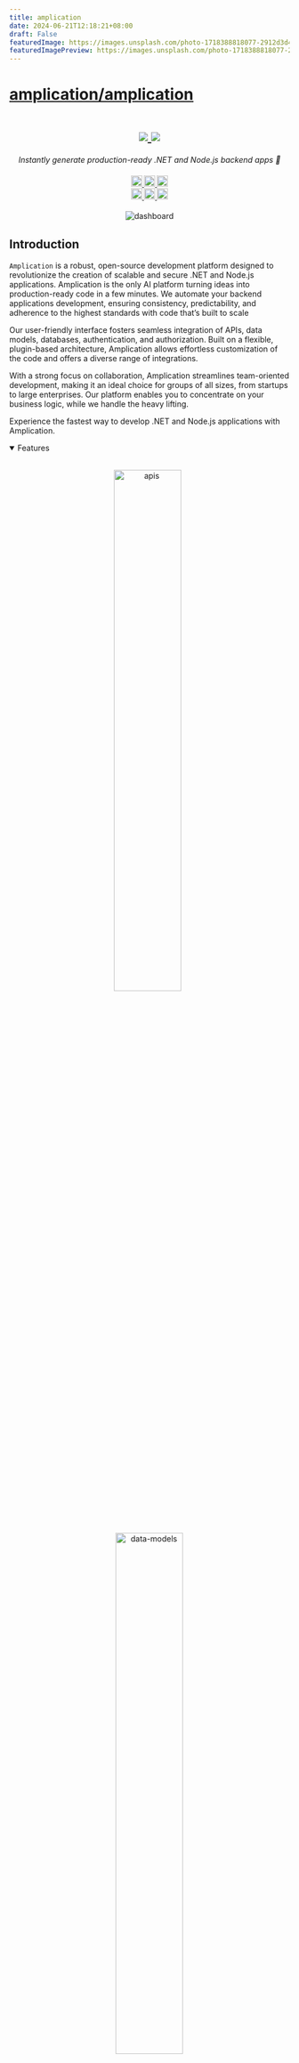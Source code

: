 ```yaml
---
title: amplication
date: 2024-06-21T12:18:21+08:00
draft: False
featuredImage: https://images.unsplash.com/photo-1718388818077-2912d3d4a0f3?ixid=M3w0NjAwMjJ8MHwxfHJhbmRvbXx8fHx8fHx8fDE3MTg5NDM0MTR8&ixlib=rb-4.0.3
featuredImagePreview: https://images.unsplash.com/photo-1718388818077-2912d3d4a0f3?ixid=M3w0NjAwMjJ8MHwxfHJhbmRvbXx8fHx8fHx8fDE3MTg5NDM0MTR8&ixlib=rb-4.0.3
---
```


# [amplication/amplication](https://github.com/amplication/amplication)

<h1 align="center">
    <a href="https://amplication.com/#gh-light-mode-only">
    <img src="./.github/assets/amplication-logo-light-mode.svg">
    </a>
    <a href="https://amplication.com/#gh-dark-mode-only">
    <img src="./.github/assets/amplication-logo-dark-mode.svg">
    </a>
</h1>

<p align="center">
  <i align="center">Instantly generate production-ready .NET and Node.js backend apps 🚀</i>
</p>

<h4 align="center">
  <a href="https://github.com/amplication/amplication/actions/workflows/ci.yml">
    <img src="https://img.shields.io/github/actions/workflow/status/amplication/amplication/ci.yml?branch=master&label=pipeline&style=flat-square" alt="continuous integration" style="height: 20px;">
  </a>
  <a href="https://github.com/amplication/amplication/graphs/contributors">
    <img src="https://img.shields.io/github/contributors-anon/amplication/amplication?color=yellow&style=flat-square" alt="contributors" style="height: 20px;">
  </a>
  <a href="https://opensource.org/licenses/Apache-2.0">
    <img src="https://img.shields.io/badge/apache%202.0-blue.svg?style=flat-square&label=license" alt="license" style="height: 20px;">
  </a>
  <br>
  <a href="https://amplication.com/discord">
    <img src="https://img.shields.io/badge/discord-7289da.svg?style=flat-square&logo=discord" alt="discord" style="height: 20px;">
  </a>
  <a href="https://twitter.com/amplication">
    <img src="https://img.shields.io/twitter/follow/amplication?style=social" alt="twitter" style="height: 20px;">
  </a>
  <a href="https://www.youtube.com/c/Amplicationcom">
    <img src="https://img.shields.io/badge/youtube-d95652.svg?style=flat-square&logo=youtube" alt="youtube" style="height: 20px;">
  </a>
</h4>



<p align="center">
    <img src="https://github.com/amplication/amplication/assets/149934977/80ed0d00-2f08-4bd8-92b1-1a347bb30ba6" alt="dashboard"/>
</p>


## Introduction

`Amplication` is a robust, open-source development platform designed to revolutionize the creation of scalable and secure .NET and Node.js applications. Amplication is the only AI platform turning ideas into production-ready code in a few minutes. We automate your backend applications development, ensuring consistency, predictability, and adherence to the highest standards with code that’s built to scale

Our user-friendly interface fosters seamless integration of APIs, data models, databases, authentication, and authorization. Built on a flexible, plugin-based architecture, Amplication allows effortless customization of the code and offers a diverse range of integrations.

With a strong focus on collaboration, Amplication streamlines team-oriented development, making it an ideal choice for groups of all sizes, from startups to large enterprises. Our platform enables you to concentrate on your business logic, while we handle the heavy lifting.

Experience the fastest way to develop .NET and Node.js applications with Amplication.

<details open>
<summary>
 Features
</summary> <br />

<p align="center">
    <img width="49%" src="https://github.com/amplication/amplication/assets/73097785/9908a54a-7d49-4dbb-8f5e-3e99b7cadf30.png" alt="apis"/>
&nbsp;
    <img width="49%" src="https://github.com/amplication/amplication/assets/73097785/ff406403-27f7-42b5-9569-d011432f16e5.png" alt="data-models"/>
</p>

<p align="center">
    <img width="49%" src="https://github.com/amplication/amplication/assets/73097785/62c8d533-8475-4290-abc8-c433c095e68a.png" alt="plugins"/>
&nbsp;
    <img width="49%" src="https://github.com/amplication/amplication/assets/73097785/9c67a354-a06f-47d1-a118-ab89b775bf91.png" alt="microservices"/>
</p> 
    
<p align="center">
    <img width="49%" src="https://github.com/amplication/amplication/assets/149934977/4daf03a4-0866-49c9-8dd6-a340f3465c73" alt="own-your-code"/>
&nbsp;
    <img width="49%" src="https://github.com/amplication/amplication/assets/73097785/1cca9721-b8d6-425b-a1a9-d10d3cdcc9b8.png" alt="customize-code"/>
</p>

</details>

## Usage 

To get started with Amplication, the hosted version of the product can be used. You can get started immediately at [app.amplication.com](https://app.amplication.com). After the login page, you will be guided through creating your first service. The [website](https://amplication.com) provides an overview of the application, additional information on the product and guides can be found in the [docs](https://docs.amplication.com).

<details>
<summary>
  Tutorials
</summary> <br />

- [To-do application using Amplication and Angular](https://docs.amplication.com/tutorials/angular-todos)
- [To-do application using Amplication and React](https://docs.amplication.com/tutorials/react-todos)
</details>

## Development

Alternatively, instead of using the hosted version of the product, Amplication can be run locally for code generation purposes or contributions - if so, please refer to our [contributing](#contributing_anchor) section.

<details open>
<summary>
Pre-requisites
</summary> <br />
To be able to start development on Amplication, make sure that you have the following prerequisites installed:

###

- Node.js
- Docker
- Git
</details>

<details open>
<summary>
Running Amplication
</summary> <br />

> **Note**
> It is also possible to start development with GitHub Codespaces, when navigating to `< > Code`, select `Codespaces` instead of `Local`. Click on either the `+`-sign or the `Create codespace on master`-button.

Amplication is using a monorepo architecture - powered by <a href="https://nx.dev">Nx Workspaces</a> - where multiple applications and libraries exist in a single repository. To setup a local development environment the following steps can be followed:

**BEFORE** you run the following steps make sure:
1. You have typescript installed locally on you machine ```npm install -g typescript```
2. You are using a supported node version (check `engines` `node` in the [package.json](./package.json))
3. You are using a supported npm version (check `engines` `npm` in the [package.json](./package.json))
4. You have `docker` installed and running on your machine


1. Clone the repository and install dependencies:
```shell
git clone https://github.com/amplication/amplication.git && cd amplication && npm install
```

2. Run the setup script, which takes care of installing dependencies, building packages, and setting up the workspace:
```shell
npm run setup:dev
```

3. Option 1: Running the required infrastructure - view infrastructure component logs


```shell
npm run docker:dev
```
3. Option 2: Running the required infrastructure - run the infrastructure components in background
```shell
npm run docker:dev -- -d
```

4. Apply database migrations
```shell
npm run db:migrate:deploy
```

5. To start developing, run one or more of the applications available under `serve:[application]` scripts of the package.json.

```shell
# running the server component
npm run serve:server

# running the client component
npm run serve:client

# running the data-service-generator component
npm run serve:dsg

# running the git-sync-manager component
npm run serve:git

# running the plugin-api component
npm run serve:plugins
```

> **Note**
> In order to run the Amplication client properly, both the client and server need to be started by the `npm run serve:[application]` command, as well as an additional component for development on a specific component.

The development environment should now be set up. Additional information on the different application components can be found under packages/`[application]`/README.md file. Happy hacking! 👾
</details>

## Resources

- **[Website](https://amplication.com)** overview of the product.
- **[Docs](https://docs.amplication.com)** for comprehensive documentation.
- **[Blog](https://amplication.com/blog)** for guides and technical comparisons.
- **[Discord](https://amplication.com/discord)** for support and discussions with the community and the team.
- **[GitHub](https://github.com/amplication/amplication)** for source code, project board, issues, and pull requests.
- **[Twitter](https://twitter.com/amplication)** for the latest updates on the product and published blogs.
- **[YouTube](https://www.youtube.com/c/Amplicationcom)** for guides and technical talks.

<a name="contributing_anchor"></a>
## Contributing

The majority of Amplication code is open-source. We are committed to a transparent development process and highly appreciate any contributions. Whether you are helping us fix bugs, proposing new features, improving our documentation or spreading the word - we would love to have you as a part of the Amplication community. Please refer to our [contribution guidelines](./CONTRIBUTING.md) and [code of conduct](./CODE_OF_CONDUCT.md).

- Bug Report: If you see an error message or encounter an issue while using Amplication, please create a [bug report](https://github.com/amplication/amplication/issues/new?assignees=&labels=type%3A+bug&template=bug.yaml&title=%F0%9F%90%9B+Bug+Report%3A+).

- Feature Request: If you have an idea or if there is a capability that is missing and would make development easier and more robust, please submit a [feature request](https://github.com/amplication/amplication/issues/new?assignees=&labels=type%3A+feature+request&template=feature.yml).

- Documentation Request: If you're reading the Amplication docs and feel like you're missing something, please submit a [documentation request](https://github.com/amplication/amplication/issues/new?assignees=&labels=type%3A+docs&template=documentation-request.yaml&title=%F0%9F%93%96+Documentation%3A+).

Not sure where to start? Join our discord and we will help you get started!

<a href="https://amplication.com/discord"><img src="https://amplication.com/images/discord_banner_purple.svg" /></a>

## Contributors

<!---
npx contributor-faces --exclude "*bot*" --limit 70 --repo "https://github.com/amplication/amplication"

change the height and width for each of the contributors from 80 to 50.
--->

[//]: contributor-faces
<a href="https://github.com/yuval-hazaz"><img src="https://avatars.githubusercontent.com/u/43705455?v=4" title="yuval-hazaz" width="50" height="50"></a>
<a href="https://github.com/iddan"><img src="https://avatars.githubusercontent.com/u/12671072?v=4" title="iddan" width="50" height="50"></a>
<a href="https://github.com/tupe12334"><img src="https://avatars.githubusercontent.com/u/61761153?v=4" title="tupe12334" width="50" height="50"></a>
<a href="https://github.com/abrl91"><img src="https://avatars.githubusercontent.com/u/39680385?v=4" title="abrl91" width="50" height="50"></a>
<a href="https://github.com/morhag90"><img src="https://avatars.githubusercontent.com/u/97830649?v=4" title="morhag90" width="50" height="50"></a>
<a href="https://github.com/arielweinberger"><img src="https://avatars.githubusercontent.com/u/4976416?v=4" title="arielweinberger" width="50" height="50"></a>
<a href="https://github.com/EugeneTseitlin"><img src="https://avatars.githubusercontent.com/u/6080188?v=4" title="EugeneTseitlin" width="50" height="50"></a>
<a href="https://github.com/mshidlov"><img src="https://avatars.githubusercontent.com/u/91742238?v=4" title="mshidlov" width="50" height="50"></a>
<a href="https://github.com/barshimi"><img src="https://avatars.githubusercontent.com/u/4712526?v=4" title="barshimi" width="50" height="50"></a>
<a href="https://github.com/overbit"><img src="https://avatars.githubusercontent.com/u/2861984?v=4" title="overbit" width="50" height="50"></a>
<a href="https://github.com/germanilia"><img src="https://avatars.githubusercontent.com/u/34738985?v=4" title="germanilia" width="50" height="50"></a>
<a href="https://github.com/shaharblanksela"><img src="https://avatars.githubusercontent.com/u/91251849?v=4" title="shaharblanksela" width="50" height="50"></a>
<a href="https://github.com/GalCegla"><img src="https://avatars.githubusercontent.com/u/62651890?v=4" title="GalCegla" width="50" height="50"></a>
<a href="https://github.com/belkind27"><img src="https://avatars.githubusercontent.com/u/71218434?v=4" title="belkind27" width="50" height="50"></a>
<a href="https://github.com/levivannoort"><img src="https://avatars.githubusercontent.com/u/73097785?v=4" title="levivannoort" width="50" height="50"></a>
<a href="https://github.com/jainpawan21"><img src="https://avatars.githubusercontent.com/u/39362422?v=4" title="jainpawan21" width="50" height="50"></a>
<a href="https://github.com/g-traub"><img src="https://avatars.githubusercontent.com/u/33841027?v=4" title="g-traub" width="50" height="50"></a>
<a href="https://github.com/lalit8347"><img src="https://avatars.githubusercontent.com/u/74647848?v=4" title="lalit8347" width="50" height="50"></a>
<a href="https://github.com/alonram"><img src="https://avatars.githubusercontent.com/u/40050499?v=4" title="alonram" width="50" height="50"></a>
<a href="https://github.com/muhsinkamil"><img src="https://avatars.githubusercontent.com/u/62111075?v=4" title="muhsinkamil" width="50" height="50"></a>
<a href="https://github.com/lokeswaran-aj"><img src="https://avatars.githubusercontent.com/u/74011196?v=4" title="lokeswaran-aj" width="50" height="50"></a>
<a href="https://github.com/meeroslava"><img src="https://avatars.githubusercontent.com/u/20791516?v=4" title="meeroslava" width="50" height="50"></a>
<a href="https://github.com/udanna"><img src="https://avatars.githubusercontent.com/u/8627181?v=4" title="udanna" width="50" height="50"></a>
<a href="https://github.com/CKanishka"><img src="https://avatars.githubusercontent.com/u/30779692?v=4" title="CKanishka" width="50" height="50"></a>
<a href="https://github.com/gitstart"><img src="https://avatars.githubusercontent.com/u/1501599?v=4" title="gitstart" width="50" height="50"></a>
<a href="https://github.com/almogbhl"><img src="https://avatars.githubusercontent.com/u/32982671?v=4" title="almogbhl" width="50" height="50"></a>
<a href="https://github.com/chaiwattsw"><img src="https://avatars.githubusercontent.com/u/30198386?v=4" title="chaiwattsw" width="50" height="50"></a>
<a href="https://github.com/astitva0011"><img src="https://avatars.githubusercontent.com/u/113434018?v=4" title="astitva0011" width="50" height="50"></a>
<a href="https://github.com/kalmanl"><img src="https://avatars.githubusercontent.com/u/9283404?v=4" title="kalmanl" width="50" height="50"></a>
<a href="https://github.com/akshay-bharadva"><img src="https://avatars.githubusercontent.com/u/52954931?v=4" title="akshay-bharadva" width="50" height="50"></a>
<a href="https://github.com/souravjain540"><img src="https://avatars.githubusercontent.com/u/53312820?v=4" title="souravjain540" width="50" height="50"></a>
<a href="https://github.com/MoFoGo"><img src="https://avatars.githubusercontent.com/u/96979533?v=4" title="MoFoGo" width="50" height="50"></a>
<a href="https://github.com/molaycule"><img src="https://avatars.githubusercontent.com/u/20028628?v=4" title="molaycule" width="50" height="50"></a>
<a href="https://github.com/theamanbhargava"><img src="https://avatars.githubusercontent.com/u/23207069?v=4" title="theamanbhargava" width="50" height="50"></a>
<a href="https://github.com/MichaelSolati"><img src="https://avatars.githubusercontent.com/u/11811422?v=4" title="MichaelSolati" width="50" height="50"></a>
<a href="https://github.com/b4s36t4"><img src="https://avatars.githubusercontent.com/u/59088937?v=4" title="b4s36t4" width="50" height="50"></a>
<a href="https://github.com/gabimoncha"><img src="https://avatars.githubusercontent.com/u/39256258?v=4" title="gabimoncha" width="50" height="50"></a>
<a href="https://github.com/ShabanaNaik"><img src="https://avatars.githubusercontent.com/u/76608039?v=4" title="ShabanaNaik" width="50" height="50"></a>
<a href="https://github.com/Spid3rrr"><img src="https://avatars.githubusercontent.com/u/38404399?v=4" title="Spid3rrr" width="50" height="50"></a>
<a href="https://github.com/mulygottlieb"><img src="https://avatars.githubusercontent.com/u/1912933?v=4" title="mulygottlieb" width="50" height="50"></a>
<a href="https://github.com/TheLearneer"><img src="https://avatars.githubusercontent.com/u/23402178?v=4" title="TheLearneer" width="50" height="50"></a>
<a href="https://github.com/wiseaidev"><img src="https://avatars.githubusercontent.com/u/62179149?v=4" title="wiseaidev" width="50" height="50"></a>
<a href="https://github.com/VoidCupboard"><img src="https://avatars.githubusercontent.com/u/82395440?v=4" title="VoidCupboard" width="50" height="50"></a>
<a href="https://github.com/kabhamo"><img src="https://avatars.githubusercontent.com/u/74118584?v=4" title="kabhamo" width="50" height="50"></a>
<a href="https://github.com/michizhou"><img src="https://avatars.githubusercontent.com/u/33012425?v=4" title="michizhou" width="50" height="50"></a>
<a href="https://github.com/Himanxu1"><img src="https://avatars.githubusercontent.com/u/80101755?v=4" title="Himanxu1" width="50" height="50"></a>
<a href="https://github.com/ahlavorato"><img src="https://avatars.githubusercontent.com/u/114295834?v=4" title="ahlavorato" width="50" height="50"></a>
<a href="https://github.com/munyoudoum"><img src="https://avatars.githubusercontent.com/u/60089135?v=4" title="munyoudoum" width="50" height="50"></a>
<a href="https://github.com/rkshaw20"><img src="https://avatars.githubusercontent.com/u/73245914?v=4" title="rkshaw20" width="50" height="50"></a>
<a href="https://github.com/yonantan"><img src="https://avatars.githubusercontent.com/u/9935021?v=4" title="yonantan" width="50" height="50"></a>
<a href="https://github.com/alexbass86"><img src="https://avatars.githubusercontent.com/u/96179897?v=4" title="alexbass86" width="50" height="50"></a>
<a href="https://github.com/jatinparmar96"><img src="https://avatars.githubusercontent.com/u/15108177?v=4" title="jatinparmar96" width="50" height="50"></a>
<a href="https://github.com/AllMikeNoIke"><img src="https://avatars.githubusercontent.com/u/20914059?v=4" title="AllMikeNoIke" width="50" height="50"></a>
<a href="https://github.com/ilovetensor"><img src="https://avatars.githubusercontent.com/u/96976448?v=4" title="ilovetensor" width="50" height="50"></a>
<a href="https://github.com/asharonbaltazar"><img src="https://avatars.githubusercontent.com/u/58940073?v=4" title="asharonbaltazar" width="50" height="50"></a>
<a href="https://github.com/goingdust"><img src="https://avatars.githubusercontent.com/u/87334449?v=4" title="goingdust" width="50" height="50"></a>

[//]: contributor-faces

## License

A large part of this project is licensed under the [Apache 2.0](./LICENSE) license. The only exception are the components under the `ee` (enterprise edition) directory, these are licensed under the [Amplication Enterprise Edition](./ee/LICENSE) license.
